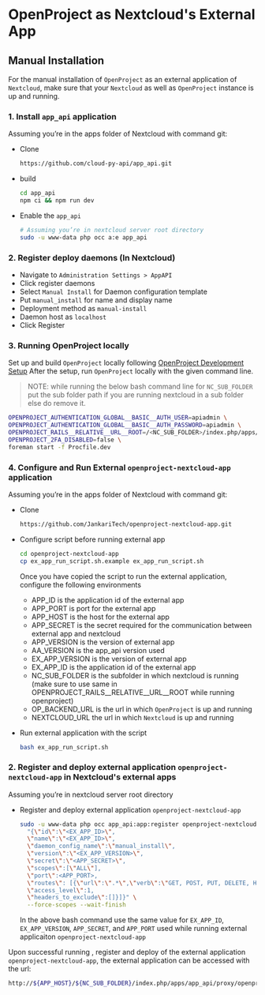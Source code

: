 # OpenProject as Nextcloud's External App

## Manual Installation
For the manual installation of `OpenProject` as an external application of `Nextcloud`, make sure that your `Nextcloud` as well as `OpenProject` instance is up and running.

### 1. Install `app_api` application

Assuming you’re in the apps folder of Nextcloud with command git:

- Clone
	```bash
	https://github.com/cloud-py-api/app_api.git
	```
- build
   ```bash
   cd app_api
   npm ci && npm run dev
    ```
- Enable the `app_api`

	```bash
	# Assuming you’re in nextcloud server root directory
	sudo -u www-data php occ a:e app_api
	```
 
### 2. Register deploy daemons (In Nextcloud)

- Navigate to `Administration Settings > AppAPI`
- Click register daemons
- Select `Manual Install` for Daemon configuration template
- Put `manual_install` for name and display name
- Deployment method as `manual-install`
- Daemon host as `localhost`
- Click Register

### 3. Running OpenProject locally
Set up and build `OpenProject` locally following [OpenProject Development Setup](https://www.openproject.org/docs/development/development-environment/)
After the setup, run `OpenProject` locally with the given command line.

>NOTE: while running the below bash command line for `NC_SUB_FOLDER` put the sub folder path if you are running nextcloud in a sub folder else do remove it.

```bash
OPENPROJECT_AUTHENTICATION_GLOBAL__BASIC__AUTH_USER=apiadmin \
OPENPROJECT_AUTHENTICATION_GLOBAL__BASIC__AUTH_PASSWORD=apiadmin \
OPENPROJECT_RAILS__RELATIVE__URL__ROOT=/<NC_SUB_FOLDER>/index.php/apps/app_api/proxy/openproject-nextcloud-app \
OPENPROJECT_2FA_DISABLED=false \
foreman start -f Procfile.dev
```

### 4. Configure and Run External `openproject-nextcloud-app` application
Assuming you’re in the apps folder of Nextcloud with command git:

- Clone
  ```bash
  https://github.com/JankariTech/openproject-nextcloud-app.git
  ```
- Configure script before running external app
   ```bash
   cd openproject-nextcloud-app
  cp ex_app_run_script.sh.example ex_app_run_script.sh
    ```
  Once you have copied the script to run the external application, configure the following environments

  - APP_ID is the application id of the external app
  - APP_PORT is port for the external app
  - APP_HOST is the host for the external app
  - APP_SECRET is the secret required for the communication between external app and nextcloud
  - APP_VERSION is the version of external app
  - AA_VERSION is the app_api version used
  - EX_APP_VERSION is the version of external app
  - EX_APP_ID is the application id of the external app
  - NC_SUB_FOLDER is the subfolder in which nextcloud is running (make sure to use same in OPENPROJECT_RAILS__RELATIVE__URL__ROOT while running openproject)
  - OP_BACKEND_URL is the url in which `OpenProject` is up and running
  - NEXTCLOUD_URL the url in which `Nextcloud` is up and running

- Run external application with the script
   ```bash
   bash ex_app_run_script.sh
    ```

### 2. Register and deploy external application `openproject-nextcloud-app` in Nextcloud's external apps

Assuming you’re in nextcloud server root directory

- Register and deploy external application `openproject-nextcloud-app`
  ```bash
  sudo -u www-data php occ app_api:app:register openproject-nextcloud-app manual_install --json-info \
    "{\"id\":\"<EX_APP_ID>\",
  	\"name\":\"<EX_APP_ID>\",
  	\"daemon_config_name\":\"manual_install\",
  	\"version\":\"<EX_APP_VERSION>\",
  	\"secret\":\"<APP_SECRET>\",
  	\"scopes\":[\"ALL\"],
  	\"port\":<APP_PORT>,
  	\"routes\": [{\"url\":\".*\",\"verb\":\"GET, POST, PUT, DELETE, HEAD, PATCH, OPTIONS, TRACE\",
  	\"access_level\":1,
  	\"headers_to_exclude\":[]}]}" \
    --force-scopes --wait-finish
  ```
  In the above bash command use the same value for `EX_APP_ID`, `EX_APP_VERSION`, `APP_SECRET`, and `APP_PORT` used while running external applicaiton `openproject-nextcloud-app`


Upon successful running , register and deploy of the external application `openproject-nextcloud-app`, the external application can be accessed with the url:
```bash
http://${APP_HOST}/${NC_SUB_FOLDER}/index.php/apps/app_api/proxy/openproject-nextcloud-app
```

